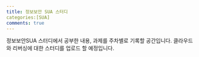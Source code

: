 ```yaml
---
title: 정보보안 SUA 스터디
categories:[SUA]
comments: true
---
```


정보보안SUA 스터디에서 공부한 내용, 과제를 주차별로 기록할 공간입니다.
클라우드와 리버싱에 대한 스터디를 업로드 할 예정입니다.

